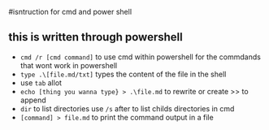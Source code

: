 #isntruction for cmd and power shell
## this is written through powershell
* `cmd /r [cmd command]` to use cmd within powershell for the commdands that wont work in powershell
* `type .\[file.md/txt]` types the content of the file in the shell
* use `tab` allot
* `echo [thing you wanna type} > .\file.md`  to rewrite or create >> to append
* `dir` to list directories use `/s` after to list childs directories in cmd
* `[command] > file.md` to print the command output in a file
